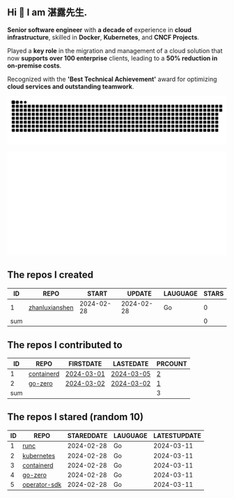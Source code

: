 ## Hi 👋 I am 湛露先生.

**Senior software engineer** with **a decade of** experience in **cloud infrastructure**, skilled in **Docker**, **Kubernetes**, and **CNCF Projects**. 

Played a **key role** in the migration and management of a cloud solution that now **supports over 100 enterprise** clients, leading to a **50% reduction in on-premise costs**. 

Recognized with the **'Best Technical Achievement'** award for optimizing **cloud services and outstanding teamwork**.


![github contribution grid snake animation](https://github.com/zhanluxianshen/zhanluxianshen/blob/output/github-contribution-grid-snake.svg)

![Metrics](https://github.com/zhanluxianshen/zhanluxianshen/blob/master/github-metrics.svg)

<!--START_SECTION:my_github-->
## The repos I created
| ID  |                                REPO                                |   START    |   UPDATE   | LAUGUAGE | STARS |
|-----|--------------------------------------------------------------------|------------|------------|----------|-------|
|   1 | [zhanluxianshen](https://github.com/zhanluxianshen/zhanluxianshen) | 2024-02-28 | 2024-02-28 | Go       |     0 |
| sum |                                                                    |            |            |          |     0 |

## The repos I contributed to
| ID  |                          REPO                          |                            FIRSTDATE                             |                            LASTEDATE                             |                                        PRCOUNT                                        |
|-----|--------------------------------------------------------|------------------------------------------------------------------|------------------------------------------------------------------|---------------------------------------------------------------------------------------|
|   1 | [containerd](https://github.com/containerd/containerd) | [2024-03-01](https://github.com/containerd/containerd/pull/9906) | [2024-03-05](https://github.com/containerd/containerd/pull/9930) | [2](https://github.com/containerd/containerd/pulls?q=is%3Apr+author%3Azhanluxianshen) |
|   2 | [go-zero](https://github.com/zeromicro/go-zero)        | [2024-03-02](https://github.com/zeromicro/go-zero/pull/3955)     | [2024-03-02](https://github.com/zeromicro/go-zero/pull/3955)     | [1](https://github.com/zeromicro/go-zero/pulls?q=is%3Apr+author%3Azhanluxianshen)     |
| sum |                                                        |                                                                  |                                                                  |                                                                                     3 |

## The repos I stared (random 10)
| ID |                                REPO                                | STAREDDATE | LAUGUAGE | LATESTUPDATE |
|----|--------------------------------------------------------------------|------------|----------|--------------|
|  1 | [runc](https://github.com/opencontainers/runc)                     | 2024-02-28 | Go       | 2024-03-11   |
|  2 | [kubernetes](https://github.com/kubernetes/kubernetes)             | 2024-02-28 | Go       | 2024-03-11   |
|  3 | [containerd](https://github.com/containerd/containerd)             | 2024-02-28 | Go       | 2024-03-11   |
|  4 | [go-zero](https://github.com/zeromicro/go-zero)                    | 2024-02-28 | Go       | 2024-03-11   |
|  5 | [operator-sdk](https://github.com/operator-framework/operator-sdk) | 2024-02-28 | Go       | 2024-03-11   |

<!--END_SECTION:my_github-->



